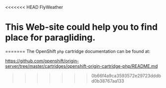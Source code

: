 <<<<<<< HEAD
FlyWeather

This Web-site could help you to find place for paragliding.
==========
=======
The OpenShift `php` cartridge documentation can be found at:

https://github.com/openshift/origin-server/tree/master/cartridges/openshift-origin-cartridge-php/README.md
>>>>>>> 0b66f4a9ca3593572e29723dddbd0b38767aa133
